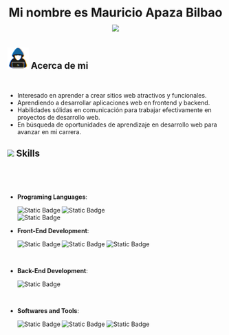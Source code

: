 <h1 align="center"><b>Mi nombre es Mauricio Apaza Bilbao </b><img src="https://media.giphy.com/media/hvRJCLFzcasrR4ia7z/giphy.gif" width="35"></h1>

## <picture><img src = "https://github.com/0xAbdulKhalid/0xAbdulKhalid/raw/main/assets/mdImages/about_me.gif" width = 50px></picture> **Acerca de mi**
<br>

- Interesado en aprender a crear sitios web atractivos y funcionales.
- Aprendiendo a desarrollar aplicaciones web en frontend y backend.
- Habilidades sólidas en comunicación para trabajar efectivamente en proyectos de desarrollo web.
- En búsqueda de oportunidades de aprendizaje en desarrollo web para avanzar en mi carrera.

## <img src="https://media2.giphy.com/media/QssGEmpkyEOhBCb7e1/giphy.gif?cid=ecf05e47a0n3gi1bfqntqmob8g9aid1oyj2wr3ds3mg700bl&rid=giphy.gif" width ="25"><b> Skills</b>
<br>

<p align="center">
  
  <br>
  
- **Programing Languages**:

  ![Static Badge](https://img.shields.io/badge/JavaScript-yellow?style=for-the-badge&logo=javascript&logoColor=black&labelColor=yellow)
  ![Static Badge](https://img.shields.io/badge/TypeScript-blue?style=for-the-badge&logo=typescript&logoColor=black&labelColor=blue)  
  ![Static Badge](https://img.shields.io/badge/JAVA-5B4638?style=for-the-badge&logo=JAVA&logoColor=black&labelColor=5B4638)
    
- **Front-End Development**:

  ![Static Badge](https://img.shields.io/badge/HTML5-orange?style=for-the-badge&logo=HTML5&logoColor=black&labelColor=orange)
  ![Static Badge](https://img.shields.io/badge/React%20Native-61DAFB?style=for-the-badge&logo=react&logoColor=black&labelColor=61DAFB)
  ![Static Badge](https://img.shields.io/badge/Angular-red?style=for-the-badge&logo=angular&logoColor=black&labelColor=red)


<br>

- **Back-End Development**:

  ![Static Badge](https://img.shields.io/badge/NodeJS-green?style=for-the-badge&logo=node.js&logoColor=black&labelColor=green)

<br>

- **Softwares and Tools**:

    ![Static Badge](https://img.shields.io/badge/Git-black?style=for-the-badge&logo=git&logoColor=white&labelColor=black)
    ![Static Badge](https://img.shields.io/badge/Visual%20Studio%20Code-0078d7?style=for-the-badge&logo=git&logoColor=black&labelColor=0078d7)
    ![Static Badge](https://img.shields.io/badge/Postman-E95420?style=for-the-badge&logo=postman&logoColor=black&labelColor=E95420)

<br>


<br>
